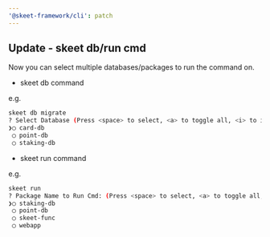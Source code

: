 ```yaml
---
'@skeet-framework/cli': patch
---
```


## Update - skeet db/run cmd

Now you can select multiple databases/packages to run the command on.

- skeet db command

e.g.

```bash
skeet db migrate
? Select Database (Press <space> to select, <a> to toggle all, <i> to invert selection, and <enter> to proceed)
❯◯ card-db
 ◯ point-db
 ◯ staking-db
```

- skeet run command

e.g.

```bash
skeet run
? Package Name to Run Cmd: (Press <space> to select, <a> to toggle all, <i> to invert selection, and <enter> to proceed)
❯◯ staking-db
 ◯ point-db
 ◯ skeet-func
 ◯ webapp
```
